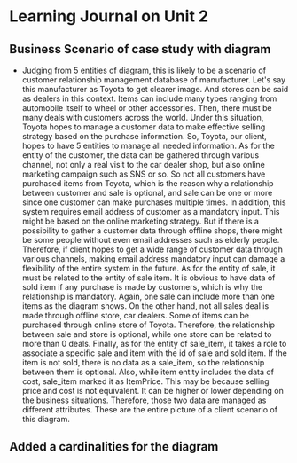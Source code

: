 # Learning Journal on Unit 2
## Business Scenario of case study with diagram
- Judging from 5 entities of diagram, this is likely to be a scenario of customer relationship management database of manufacturer. Let's say this manufacturer as Toyota to get clearer image. And stores can be said as dealers in this context. Items can include many types ranging from automobile itself to wheel or other accessories. Then, there must be many deals with customers across the world. Under this situation, Toyota hopes to manage a customer data to make effective selling strategy based on the purchase information. So, Toyota, our client, hopes to have 5 entities to manage all needed information. As for the entity of the customer, the data can be gathered through various channel, not only a real visit to the car dealer shop, but also online marketing campaign such as SNS or so. So not all customers have purchased items from Toyota, which is the reason why a relationship between customer and sale is optional, and sale can be one or more since one customer can make purchases multiple times. In addition, this system requires email address of customer as a mandatory input. This might be based on the online marketing strategy. But if there is a possibility to gather a customer data through offline shops, there might be some people without even email addresses such as elderly people. Therefore, if client hopes to get a wide range of customer data through various channels, making email address mandatory input can damage a flexibility of the entire system in the future. As for the entity of sale, it must be related to the entity of sale item. It is obvious to have data of sold item if any purchase is made by customers, which is why the relationship is mandatory. Again, one sale can include more than one items as the diagram shows. On the other hand, not all sales deal is made through offline store, car dealers. Some of items can be purchased through online store of Toyota. Therefore, the relationship between sale and store is optional, while one store can be related to more than 0 deals. Finally, as for the entity of sale_item, it takes a role to associate a specific sale and item with the id of sale and sold item. If the item is not sold, there is no data as a sale_item, so the relationship between them is optional. Also, while item entity includes the data of cost, sale_item marked it as ItemPrice. This may be because selling price and cost is not equivalent. It can be higher or lower depending on the business situations. Therefore, those two data are managed as different attributes. These are the entire picture of a client scenario of this diagram.

## Added a cardinalities for the diagram

